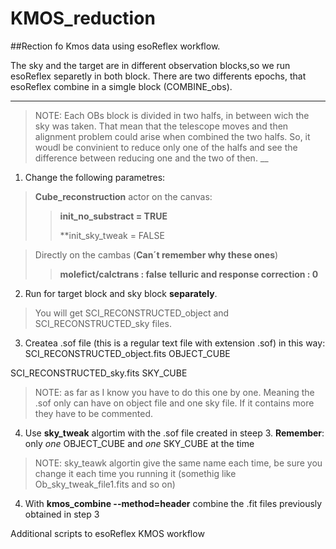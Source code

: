 # KMOS_reduction

##Rection fo Kmos data using esoReflex workflow.

The sky and the target are in different observation blocks,so we run esoReflex separetly in both block. 
There are two differents epochs, that esoReflex combine in a simgle block (COMBINE_obs). 
___
>NOTE: 
>Each OBs block is divided in two halfs, in between wich the sky was taken. That
>mean that the telescope moves and then alignment problem could arise when 
>combined the two halfs. So, it woudl be convinient to reduce only one of the 
>halfs and see the difference between reducing one and the two of then.
__

1. Change the following parametres:
> **Cube_reconstruction** actor on the canvas:
>
>> **init_no_substract = TRUE**
>>
>> **init_sky_tweak = FALSE

> Directly on the cambas (**Can´t remember why these ones**)
> 
>> **molefict/calctrans : false**
>> **telluric and response correction : 0**

2. Run for target block and sky block **separately**.
> You will get SCI_RECONSTRUCTED_object and SCI_RECONSTRUCTED_sky files.

3. Createa .sof file (this is a regular text file with extension .sof) in this way:
SCI_RECONSTRUCTED_object.fits OBJECT_CUBE
 
SCI_RECONSTRUCTED_sky.fits SKY_CUBE 
> NOTE: as far as I know you have to do this one by one. 
>Meaning the .sof only can have on object file and one sky file. 
>If it contains more they have to be commented.
4. Use **sky_tweak** algortim with the .sof file created in steep 3. **Remember**: only *one* OBJECT_CUBE and  *one* SKY_CUBE at the time
> NOTE: sky_teawk algortin give the same name each time, 
>be sure you change it each time you running it (somethig like Ob_sky_tweak_file1.fits and so on)
4. With **kmos_combine --method=header** combine the .fit files previously obtained in step 3 

Additional scripts to esoReflex KMOS workflow
